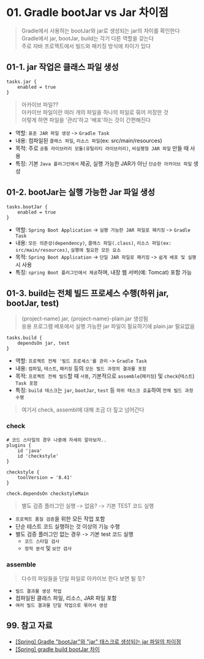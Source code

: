 # 01. Gradle bootJar vs Jar 차이점

> Gradle에서 사용하는 bootJar와 jar로 생성되는 jar의 차이를 확인한다  
> Gradle에서 jar, bootJar, build는 각기 다른 역할을 갖는다  
> 주로 자바 프로젝트에서 빌드와 패키징 방식에 차이가 있다

## 01-1. jar 작업은 클래스 파일 생성

```shell
tasks.jar {
    enabled = true
}
```

> 아카이브 파일??  
> 아카이브 파일이란 여러 개의 파일을 하나의 파일로 묶어 저장한 것  
> 이렇게 하면 파일을 '관리'하고 '배포'하는 것이 간편해진다

- 역할: `표준 JAR 파일 생성` -> `Gradle Task`
- 내용: 컴파일된 `클래스 파일`, `리소스 파일`(ex: src/main/resources)
- 목적: 주로 `공통 라이브러리 모듈(유틸리티 라이브러리)`, `비실행형 JAR 파일` 만들 때 사용
- 특징: 기본 `Java 플러그인에서` 제공, 실행 가능한 JAR가 아닌 `단순한 아카이브 파일` 생성

## 01-2. bootJar는 실행 가능한 Jar 파일 생성

```shell
tasks.bootJar {
    enabled = true
}
```

- 역할: `Spring Boot Application` -> `실행 가능한 JAR 파일로 패키징` -> `Gradle Task`
- 내용: `모든 의존성(dependency)`, `클래스 파일(.class)`, `리소스 파일(ex: src/main/resources)`, `실행에 필요한 모든 요소`
- 목적: `Spring Boot Application` -> `단일 JAR 파일로 패키징` -> `쉽게 배포 및 실행`시 사용
- 특징: `spring Boot 플러그인에서 제공`하며, 내장 웹 서버(예: Tomcat) 포함 가능

## 01-3. build는 전체 빌드 프로세스 수행(하위 jar, bootJar, test)

> {project-name}.jar, {project-name}-plain.jar 생성됨  
> 응용 프로그램 배포에서 실행 가능한 jar 파일이 필요하기에 plain.jar 필요없음

```shell
tasks.build {
    dependsOn jar, test
}
```

- 역할: `프로젝트 전체 '빌드 프로세스'를 관리` -> `Gradle Task`
- 내용: `컴파일`, `테스트`, `패키징` 등의 `모든 빌드 과정의 결과물 포함`
- 목적: `프로젝트 전체 빌드`할 때 `사용`, 기본적으로 `assemble`(`패키징`) 및 `check`(`테스트`) `Task 포함`
- 특징: `build 테스크`는 `jar`, `bootJar`, `test` 등 `하위 테스크 호출`하여 `전체 빌드 과정 수행`

> 여기서 check, assembl에 대해 조금 더 짚고 넘어간다

### check

```shell
# 코드 스타일의 경우 나중에 자세히 알아보자..
plugins {
    id 'java'
    id 'checkstyle'
}

checkstyle {
    toolVersion = '8.41'
}

check.dependsOn checkstyleMain
```

> 별도 검증 플러그인 실행 -> 없음? -> 기본 TEST 코드 실행

- `프로젝트 품질 검증`을 위한 모든 작업 포함
- 단순 테스트 코드 실행하는 것 이상의 기능 수행
- 별도 검증 플러그인 없는 경우 -> 기본 test 코드 실행
  - `코드 스타일 검사`
  - `정적 분석` 및 `보안 검사`

### assemble

> 다수의 파일들을 단일 파일로 아카이브 한다 보면 될 듯?

- `빌드 결과물 생성 작업`
- 컴파일된 클래스 파일, 리소스, JAR 파일 포함
- `여러 빌드 결과물 단일 작업으로 묶어서 생성`

## 99. 참고 자료

- [[Spring] Gradle "bootJar"와 "jar" 태스크로 생성되는 jar 파일의 차이점](https://www.devkuma.com/docs/gradle/bootjar-jar/)
- [[Spring] gradle build bootJar 차이](https://stir.tistory.com/239)